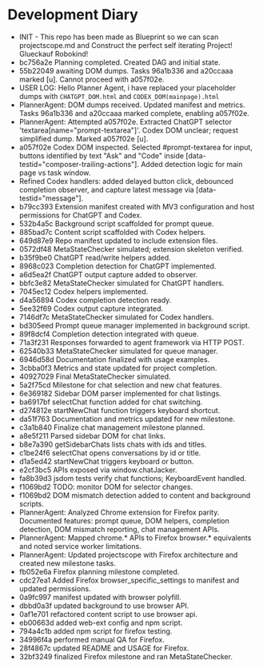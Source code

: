 # Development Diary

- INIT - This repo has been made as Blueprint so we can scan projectscope.md and Construct the perfect self iterating Project! Glueckauf Robokind!
- bc756a2e Planning completed. Created DAG and initial state.
- 55b22049 awaiting DOM dumps. Tasks 96a1b336 and a20ccaaa marked [u]. Cannot proceed with a057f02e.
- USER LOG: Hello Planner Agent, i have replaced your placeholder dumps with `CHATGPT_DOM.html` and `CODEX_DOM(mainpage).html`
- PlannerAgent: DOM dumps received. Updated manifest and metrics. Tasks 96a1b336 and a20ccaaa marked complete, enabling a057f02e.
- PlannerAgent: Attempted a057f02e. Extracted ChatGPT selector 'textarea[name="prompt-textarea"]'. Codex DOM unclear; request simplified dump. Marked a057f02e [u].
- a057f02e Codex DOM inspected. Selected #prompt-textarea for input, buttons identified by text "Ask" and "Code" inside [data-testid="composer-trailing-actions"]. Added detection logic for main page vs task window.
- Refined Codex handlers: added delayed button click, debounced completion observer, and capture latest message via [data-testid="message"].
- b79cc393 Extension manifest created with MV3 configuration and host permissions for ChatGPT and Codex.
- 532b4a5c Background script scaffolded for prompt queue.
- 885bad7c Content script scaffolded with Codex helpers.
- 649d87e9 Repo manifest updated to include extension files.
- 0572df48 MetaStateChecker simulated; extension skeleton verified.
- b35f9be0 ChatGPT read/write helpers added.
- 8968c023 Completion detection for ChatGPT implemented.
- a6d5ea2f ChatGPT output capture added to observer.
- bbfc3e82 MetaStateChecker simulated for ChatGPT handlers.
- 7045ec12 Codex helpers implemented.
- d4a56894 Codex completion detection ready.
- 5ee32f69 Codex output capture integrated.
- 7146df7c MetaStateChecker simulated for Codex handlers.
- bd305eed Prompt queue manager implemented in background script.
- 89f8dcf4 Completion detection integrated with queue.
- 71a3f231 Responses forwarded to agent framework via HTTP POST.
- 62540b33 MetaStateChecker simulated for queue manager.
- 6946d58d Documentation finalized with usage examples.
- 3cbba0f3 Metrics and state updated for project completion.
- 40927029 Final MetaStateChecker simulated.
- 5a2f75cd Milestone for chat selection and new chat features.
- 6e369182 Sidebar DOM parser implemented for chat listings.
- ba6917bf selectChat function added for chat switching.
- d274812e startNewChat function triggers keyboard shortcut.
- da51f763 Documentation and metrics updated for new milestone.
- c3a1b840 Finalize chat management milestone planned.
- a8e5f211 Parsed sidebar DOM for chat links.
- b8e7a390 getSidebarChats lists chats with ids and titles.
- c1be24f6 selectChat opens conversations by id or title.
- d1a5ed42 startNewChat triggers keyboard or button.
- e2cf3bc5 APIs exposed via window.chatJacker.
- fa8b39d3 jsdom tests verify chat functions; KeyboardEvent handled.
- f1069bd2 TODO: monitor DOM for selector changes.
- f1069bd2 DOM mismatch detection added to content and background scripts.
- PlannerAgent: Analyzed Chrome extension for Firefox parity. Documented features: prompt queue, DOM helpers, completion detection, DOM mismatch reporting, chat management APIs.
- PlannerAgent: Mapped chrome.* APIs to Firefox browser.* equivalents and noted service worker limitations.
- PlannerAgent: Updated projectscope with Firefox architecture and created new milestone tasks.
- fb052e6a Firefox planning milestone completed.
- cdc27ea1 Added Firefox browser_specific_settings to manifest and updated permissions.
- 0a9fc997 manifest updated with browser polyfill.
- dbbd0a3f updated background to use browser API.
- 0af1e701 refactored content script to use browser api.
- eb00663d added web-ext config and npm script.
- 794a4c1b added npm script for firefox testing.
- 34996f4a performed manual QA for Firefox.
- 28f4867c updated README and USAGE for Firefox.
- 32bf3249 finalized Firefox milestone and ran MetaStateChecker.

